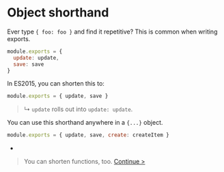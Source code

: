 # Object shorthand

Ever type `{ foo: foo }` and find it repetitive? This is common when writing exports.

```js
module.exports = {
  update: update,
  save: save
}
```

In ES2015, you can shorten this to:

```js
module.exports = { update, save }
```

> ↳ `update` rolls out into `update: update`.

You can use this shorthand anywhere in a `{...}` object.

```js
module.exports = { update, save, create: createItem }
```

-

> You can shorten functions, too. [Continue >](function-shorthand.md)
